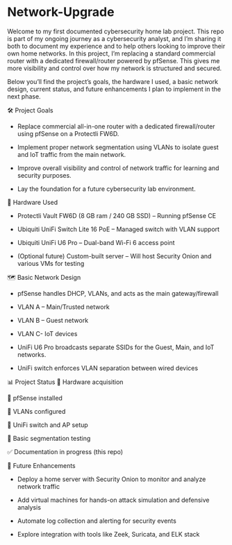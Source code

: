 # Network-Upgrade
Welcome to my first documented cybersecurity home lab project.
This repo is part of my ongoing journey as a cybersecurity analyst, and I’m sharing it both to document my experience and to help others looking to improve their own home networks. In this project, I’m replacing a standard commercial router with a dedicated firewall/router powered by pfSense. This gives me more visibility and control over how my network is structured and secured.

Below you’ll find the project’s goals, the hardware I used, a basic network design, current status, and future enhancements I plan to implement in the next phase.

🛠️ Project Goals
- Replace commercial all-in-one router with a dedicated firewall/router using pfSense on a Protectli FW6D.

- Implement proper network segmentation using VLANs to isolate guest and IoT traffic from the main network.

- Improve overall visibility and control of network traffic for learning and security purposes.

- Lay the foundation for a future cybersecurity lab environment.

🔧 Hardware Used
- Protectli Vault FW6D (8 GB ram / 240 GB SSD) – Running pfSense CE

- Ubiquiti UniFi Switch Lite 16 PoE – Managed switch with VLAN support

- Ubiquiti UniFi U6 Pro – Dual-band Wi-Fi 6 access point

- (Optional future) Custom-built server – Will host Security Onion and various VMs for testing

🗺️ Basic Network Design
- pfSense handles DHCP, VLANs, and acts as the main gateway/firewall

- VLAN A – Main/Trusted network

- VLAN B – Guest network

- VLAN C- IoT devices

- UniFi U6 Pro broadcasts separate SSIDs for the Guest, Main, and IoT networks. 

- UniFi switch enforces VLAN separation between wired devices

📊 Project Status
🔲 Hardware acquisition

🔲 pfSense installed

🔲 VLANs configured

🔲 UniFi switch and AP setup

🔲 Basic segmentation testing

✅ Documentation in progress (this repo)

🔮 Future Enhancements
- Deploy a home server with Security Onion to monitor and analyze network traffic

- Add virtual machines for hands-on attack simulation and defensive analysis

- Automate log collection and alerting for security events

- Explore integration with tools like Zeek, Suricata, and ELK stack


